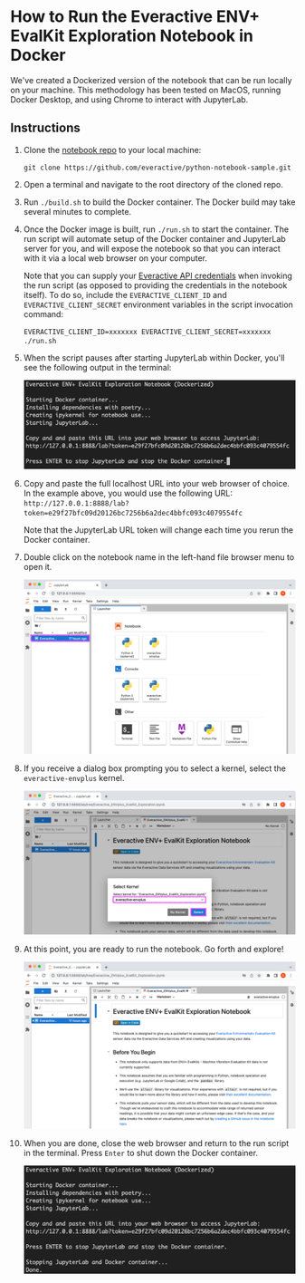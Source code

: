 # How to Run the Everactive ENV+ EvalKit Exploration Notebook in Docker

We've created a Dockerized version of the notebook that can be run locally on your machine. This methodology has been tested on MacOS, running Docker Desktop, and using Chrome to interact with JupyterLab.

## Instructions

1. Clone the [notebook repo](https://github.com/everactive/python-notebook-sample) to your local machine:
   ```
   git clone https://github.com/everactive/python-notebook-sample.git
   ```

1. Open a terminal and navigate to the root directory of the cloned repo.

1. Run `./build.sh` to build the Docker container. The Docker build may take several minutes to complete.

1. Once the Docker image is built, run `./run.sh` to start the container. The run script will automate setup of the Docker container and JupyterLab server for you, and will expose the notebook so that you can interact with it via a local web browser on your computer.

   Note that you can supply your [Everactive API credentials](https://support.everactive.com/hc/en-us/articles/6279483691159-Creating-Your-First-API-Credential) when invoking the run script (as opposed to providing the credentials in the notebook itself). To do so, include the `EVERACTIVE_CLIENT_ID` and `EVERACTIVE_CLIENT_SECRET` environment variables in the script invocation command:

   ```
   EVERACTIVE_CLIENT_ID=xxxxxxx EVERACTIVE_CLIENT_SECRET=xxxxxxx ./run.sh
   ```

1. When the script pauses after starting JupyterLab within Docker, you'll see the following output in the terminal:

   ![Run script waiting for user prompt](images/docker/run_script_waiting_for_termination.png)

1. Copy and paste the full localhost URL into your web browser of choice. In the example above, you would use the following URL:<br>`http://127.0.0.1:8888/lab?token=e29f27bfc09d20126bc7256b6a2dec4bbfc093c4079554fc`

   Note that the JupyterLab URL token will change each time you rerun the Docker container.

1. Double click on the notebook name in the left-hand file browser menu to open it.

   ![Open notebook from Jupyter file browser menu](images/docker/open_notebook_from_file_browser.png)

1. If you receive a dialog box prompting you to select a kernel, select the `everactive-envplus` kernel.

   ![Select the everactive-envplus kernel](images/docker/select_a_kernel.png)

1. At this point, you are ready to run the notebook. Go forth and explore!

   ![Ready to run notebook](images/docker/ready_to_use_notebook.png)

1. When you are done, close the web browser and return to the run script in the terminal. Press `Enter` to shut down the Docker container.

   ![Terminated run script](images/docker/run_script_terminated.png)
